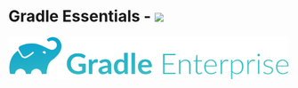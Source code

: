 <p align="justify">
<strong>

# Gradle Essentials - <img src="https://img.shields.io/badge/Gradle-02303A?style=for-the-badge&logo=Gradle&logoColor=white">

![](https://github.com/amandewatnitrr/gradle-tutorial/blob/master/imgs/gradle19.png)

</strong>
</p>
